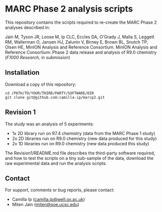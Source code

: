 # MARC Phase 2 analysis scripts

This repository contains the scripts required to re-create the MARC Phase 2 analyses described in:

Jain M, Tyson JR, Loose M, Ip CLC, Eccles DA, O\'Grady J, Malla S, Leggett RM, Wallerman O, Jansen HJ, Zalunin V, Birney E, Brown BL, Snutch TP, Olsen HE, MinION Analysis and Reference Consortium. MinION Analysis and Reference Consortium: Phase 2 data release and analysis of R9.0 chemistry (*F1000 Research, in submission*)

## Installation

Download a copy of this repository:

```
cd /PATH/TO/YOUR/THIRD/PARTY/SOFTWARE/DIR
git clone git@github.com:camilla-ip/marcp2.git
```

## Revision 1

The study was an analysis of 5 experiments:
- 1x 2D library run on R7.4 chemistry (data from the MARC Phase 1 study)
- 2x 2D libraries run on R9.0 chemistry (new data produced for this study)
- 2x 1D libraries run on R9.0 chemistry (new data produced this study)

The Revision1/README.md file describes the third-party software required, and how to test the scripts on a tiny sub-sample of the data, download the raw experimental data and run the analysis scripts.

## Contact

For support, comments or bug reports, please contact:
- Camilla Ip (camilla.ip@well.ox.ac.uk)
- Miten Jain (miten@soe.ucsc.edu)
